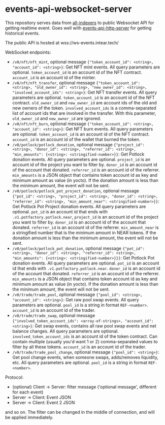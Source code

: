 # events-api-websocket-server

This repository serves data from [all-indexers](https://github.com/INTEARnear/all-indexers) to public Websocket API for getting realtime event. Goes well with [events-api-http-server](https://github.com/INTEARnear/events-api-http-server) for getting historical events.

The public API is hosted at wss://ws-events.intear.tech/

WebSocket endpoints:

- `/v0/nft/nft_mint`, optional message `{"token_account_id": <string>, "account_id": <string>}`: Get NFT mint events. All query parameters are optional. `token_account_id` is an account id of the NFT contract. `account_id` is an account id of the minter.
- `/v0/nft/nft_transfer`, optional message `{"token_account_id": <string>, "old_owner_id": <string>, "new_owner_id": <string>, "involved_account_ids": <string>}`: Get NFT transfer events. All query parameters are optional. `token_account_id` is an account id of the NFT contract. `old_owner_id` and `new_owner_id` are account ids of the old and new owners of the token. `involved_account_ids` is a comma-separated list of account ids that are involved in the transfer. With this parameter, `old_owner_id` and `new_owner_id` are ignored.
- `/v0/nft/nft_burn`, optional message `{"token_account_id": <string>, "account_id": <string>}`: Get NFT burn events. All query parameters are optional. `token_account_id` is an account id of the NFT contract. `account_id` is an account id of the wallet that burned the token.
- `/v0/potlock/potlock_donation`, optional message `{"project_id": <string>, "donor_id": <string>, "referrer_id": <string>, "min_amounts": {<string>: <stringified-number>}}`: Get Potlock donation events. All query parameters are optional. `project_id` is an account id of the project you want to filter by. `donor_id` is an account id of the account that donated. `referrer_id` is an account id of the referrer. `min_amounts` is a JSON object that contains token account id as key and minimum amount as value (in yocto). If the donation amount is less than the minimum amount, the event will not be sent.
- `/v0/potlock/potlock_pot_project_donation`, optional message `{"pot_id": <string>, "project_id": <string>, "donor_id": <string>, "referrer_id": <string>, "min_amount_near": <stringified-number>}}`: Get Potlock Pot Project donation events. All query parameters are optional. `pot_id` is an account id that ends with `.v1.potfactory.potlock.near`, `project_id` is an account id of the project you want to filter by. `donor_id` is an account id of the account that donated. `referrer_id` is an account id of the referrer. `min_amount_near` is a stringified number that is the minimum amount in NEAR tokens. If the donation amount is less than the minimum amount, the event will not be sent.
- `/v0/potlock/potlock_pot_donation`, optional message `{"pot_id": <string>, "donor_id": <string>, "referrer_id": <string>, "min_amounts": {<string>: <stringified-number>}}}`: Get Potlock Pot donation events. All query parameters are optional. `pot_id` is an account id that ends with `.v1.potfactory.potlock.near`. `donor_id` is an account id of the account that donated. `referrer_id` is an account id of the referrer. `min_amounts` is a JSON object that contains token account id as key and minimum amount as value (in yocto). If the donation amount is less than the minimum amount, the event will not be sent.
- `/v0/trade/trade_pool`, optional message `{"pool_id": <string>, "account_id": <string>}`: Get raw pool swap events. All query parameters are optional. `pool_id` is a string in format `REF-<number>`. `account_id` is an account id of the trader.
- `/v0/trade/trade_swap`, optional message `{"involved_token_account_ids": <array-of-strings>, "account_id": <string>}`: Get swap events, contains all raw pool swap events and net balance changes. All query parameters are optional. `involved_token_account_ids` is an account id of the token contract. Can contain multiple (usually you'd want 1 or 2) comma-separated values to filter by all these tokens. `account_id` is an account id of the trader.
- `/v0/trade/trade_pool_change`, optional message `{"pool_id": <string>}`: Get pool change events, when someone swaps, adds/removes liquidity, etc. All query parameters are optional. `pool_id` is a string in format `REF-<number>`.

Protocol:

- (optional) Client -> Server: filter message ('optional message', different for each event)
- Server -> Client: Event JSON
- Server -> Client: Event 2 JSON

and so on. The filter can be changed in the middle of connection, and will be applied immediately.
